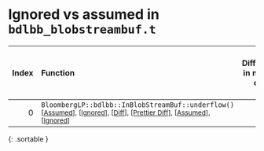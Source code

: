 # Ignored vs assumed in `bdlbb_blobstreambuf.t`

<script src="../sorttable.js"></script>

|   Index | Function                                                                                                                                                                                                                                        |   Difference in number of lines |   Function size difference in bytes |   Number of lines in assumed build |   Number of bytes in assumed build |   Number of lines in ignored build |   Number of bytes in ignored build |
|--------:|:------------------------------------------------------------------------------------------------------------------------------------------------------------------------------------------------------------------------------------------------|--------------------------------:|------------------------------------:|-----------------------------------:|-----------------------------------:|-----------------------------------:|-----------------------------------:|
|       0 | `BloombergLP::bdlbb::InBlobStreamBuf::underflow()` <sup>\[[Assumed](0-assume)\], \[[Ignored](0-none)\], \[[Diff](0.diff.html)\], \[[Prettier Diff](0-diff.html)\], \[[Assumed](0-assume-decompiled.txt)\], \[[Ignored](0-none-decompiled.txt)\] |                               1 |                                   0 |                                 42 |                                144 |                                 41 |                                144 |
{: .sortable }
